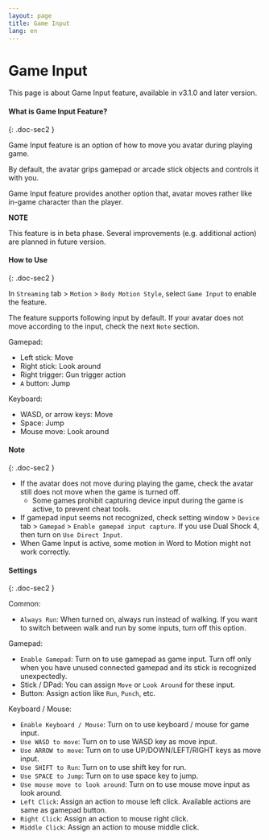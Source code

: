 ```yaml
---
layout: page
title: Game Input
lang: en
---
```


# Game Input

This page is about Game Input feature, available in v3.1.0 and later version.

#### What is Game Input Feature?
{: .doc-sec2 }

Game Input feature is an option of how to move you avatar during playing game.

By default, the avatar grips gamepad or arcade stick objects and controls it with you.

Game Input feature provides another option that, avatar moves rather like in-game character than the player.

<div class="note-area" markdown="1">

**NOTE**

This feature is in beta phase. Several improvements (e.g. additional action) are planned in future version.

</div>

#### How to Use
{: .doc-sec2 }

In `Streaming` tab > `Motion` > `Body Motion Style`, select `Game Input` to enable the feature.

The feature supports following input by default.
If your avatar does not move according to the input, check the next `Note` section.

Gamepad:

<div class="doc-ul" markdown="1">

- Left stick: Move
- Right stick: Look around
- Right trigger: Gun trigger action
- `A` button: Jump

</div>

Keyboard:

<div class="doc-ul" markdown="1">

- WASD, or arrow keys: Move
- Space: Jump
- Mouse move: Look around

</div>

#### Note
{: .doc-sec2 }

<div class="doc-ul" markdown="1">

- If the avatar does not move during playing the game, check the avatar still does not move when the game is turned off.
    - Some games prohibit capturing device input during the game is active, to prevent cheat tools.
- If gamepad input seems not recognized, check setting window > `Device` tab > `Gamepad` > `Enable gamepad input capture`. If you use Dual Shock 4, then turn on `Use Direct Input`.
- When Game Input is active, some motion in Word to Motion might not work correctly.

</div>

#### Settings
{: .doc-sec2 }

<div class="doc-ul" markdown="1">

Common: 

- `Always Run`: When turned on, always run instead of walking. If you want to switch between walk and run by some inputs, turn off this option.

Gamepad:

- `Enable Gamepad`: Turn on to use gamepad as game input. Turn off only when you have unused connected gamepad and its stick is recognized unexpectedly.
- Stick / DPad: You can assign `Move` or `Look Around` for these input.
- Button: Assign action like `Run`, `Punch`, etc.

Keyboard / Mouse:
- `Enable Keyboard / Mouse`: Turn on to use keyboard / mouse for game input.
- `Use WASD to move`: Turn on to use WASD key as move input. 
- `Use ARROW to move`: Turn on to use UP/DOWN/LEFT/RIGHT keys as move input.
- `Use SHIFT to Run`: Turn on to use shift key for run.
- `Use SPACE to Jump`: Turn on to use space key to jump.
- `Use mouse move to look around`: Turn on to use mouse move input as look around.
- `Left Click`: Assign an action to mouse left click. Available actions are same as gamepad button.
- `Right Click`: Assign an action to mouse right click.
- `Middle Click`: Assign an action to mouse middle click.

</div>
